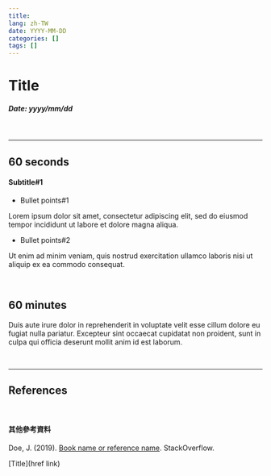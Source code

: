 ```yaml
---
title:
lang: zh-TW
date: YYYY-MM-DD
categories: []
tags: []
---
```



# Title

##### Date: yyyy/mm/dd

<br>

---


## 60 seconds

#### Subtitle#1

- Bullet points#1

Lorem ipsum dolor sit amet, consectetur adipiscing elit, sed do eiusmod tempor incididunt ut labore et dolore magna aliqua.

- Bullet points#2

Ut enim ad minim veniam, quis nostrud exercitation ullamco laboris nisi ut aliquip ex ea commodo consequat.

<br>

## 60 minutes

Duis aute irure dolor in reprehenderit in voluptate velit esse cillum dolore eu fugiat nulla pariatur. Excepteur sint occaecat cupidatat non proident, sunt in culpa qui officia deserunt mollit anim id est laborum.




<br>

---


## References

[img#01]: /images/folder/file "Image description"

[ref#01]: link "Link description"


<br>

#### 其他參考資料

Doe, J. (2019). [Book name or reference name](link). StackOverflow.

[Title](href link)